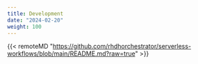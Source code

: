 ```yaml
---
title: Development
date: "2024-02-20"
weight: 100
---
```


{{< remoteMD "https://github.com/rhdhorchestrator/serverless-workflows/blob/main/README.md?raw=true" >}}
